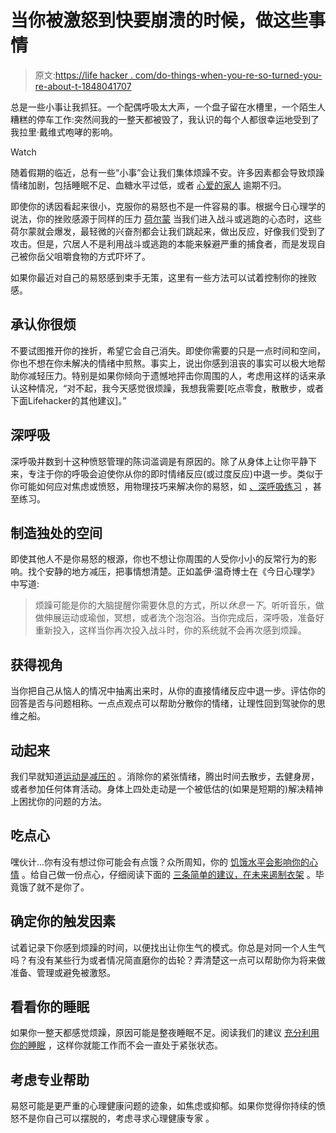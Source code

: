 # 当你被激怒到快要崩溃的时候，做这些事情

> 原文:[https://life hacker . com/do-things-when-you-re-so-turned-you-re-about-t-1848041707](https://lifehacker.com/do-these-things-when-you-re-so-irritated-you-re-about-t-1848041707)

总是一些小事让我抓狂。一个配偶呼吸太大声，一个盘子留在水槽里，一个陌生人糟糕的停车工作:突然间我的一整天都被毁了，我认识的每个人都很幸运地受到了我拉里·戴维式咆哮的影响。

Watch

随着假期的临近，总有一些“小事”会让我们集体烦躁不安。许多因素都会导致烦躁情绪加剧，包括睡眠不足、血糖水平过低，或者 [心爱的家人](https://lifehacker.com/how-to-kick-people-out-after-thanksgiving-dinner-polit-1848033776) 逾期不归。

即使你的诱因看起来很小，克服你的易怒也不是一件容易的事。根据今日心理学的说法，你的挫败感源于同样的压力 [荷尔蒙](https://www.psychologytoday.com/us/basics/hormones) 当我们进入战斗或逃跑的心态时，这些荷尔蒙就会爆发，最轻微的兴奋剂都会让我们跳起来，做出反应，好像我们受到了攻击。但是，穴居人不是利用战斗或逃跑的本能来躲避严重的捕食者，而是发现自己被你岳父咀嚼食物的方式吓坏了。

如果你最近对自己的易怒感到束手无策，这里有一些方法可以试着控制你的挫败感。

## **承认你很烦**

不要试图推开你的挫折，希望它会自己消失。即使你需要的只是一点时间和空间，你也不想在你未解决的情绪中煎熬。事实上，说出你感到沮丧的事实可以极大地帮助你减轻压力。特别是如果你倾向于遗憾地抨击你周围的人，考虑用这样的话来承认这种情况，“对不起，我今天感觉很烦躁，我想我需要[吃点零食，散散步，或者下面Lifehacker的其他建议]。”

## **深呼吸**

深呼吸并数到十这种愤怒管理的陈词滥调是有原因的。除了从身体上让你平静下来，专注于你的呼吸会迫使你从你的即时情绪反应(或过度反应)中退一步。类似于你可能如何应对焦虑或愤怒，用物理技巧来解决你的易怒，如 [、深呼吸练习](https://lifehacker.com/use-this-deep-breathing-technique-to-calm-yourself-1680856799) ，甚至练习。

## **制造独处的空间**

即使其他人不是你易怒的根源，你也不想让你周围的人受你小小的反常行为的影响。找个安静的地方减压，把事情想清楚。正如盖伊·温奇博士在《今日心理学》 中写道:

> 烦躁可能是你的大脑提醒你需要休息的方式，所以*休息一下*。听听音乐，做做伸展运动或瑜伽，冥想，或者洗个泡泡浴。当你完成后，深呼吸，准备好重新投入，这样当你再次投入战斗时，你的系统就不会再次感到烦躁。

## **获得视角**

当你把自己从恼人的情况中抽离出来时，从你的直接情绪反应中退一步。评估你的回答是否与问题相称。一点点观点可以帮助分散你的情绪，让理性回到驾驶你的思维之船。

## **动起来**

我们早就知道[运动是减压的](https://lifehacker.com/exercise-is-stress-relief-so-you-should-probably-go-exe-1846011332) 。消除你的紧张情绪，腾出时间去散步，去健身房，或者参加任何体育活动。身体上四处走动是一个被低估的(如果是短期的)解决精神上困扰你的问题的方法。

## **吃点心**

嘿伙计...你有没有想过你可能会有点饿？众所周知，你的 [饥饿水平会影响你的心情](https://qz.com/1305653/why-do-you-get-hangry-the-science-of-hungry-angry/) 。给自己做一份点心，仔细阅读下面的 [三条简单的建议，在未来遏制衣架](https://lifehacker.com/how-to-conquer-feeling-hangry-1826865426) 。毕竟饿了就不是你了。

## **确定你的触发因素**

试着记录下你感到烦躁的时间，以便找出让你生气的模式。你总是对同一个人生气吗？有没有某些行为或者情况简直磨你的齿轮？弄清楚这一点可以帮助你为将来做准备、管理或避免被激怒。

## **看看你的睡眠**

如果你一整天都感觉烦躁，原因可能是整夜睡眠不足。阅读我们的建议 [充分利用你的睡眠](https://lifehacker.com/how-to-get-the-most-out-of-your-sleep-1847616252) ，这样你就能工作而不会一直处于紧张状态。

## **考虑专业帮助**

易怒可能是更严重的心理健康问题的迹象，如焦虑或抑郁。如果你觉得你持续的愤怒不是你自己可以摆脱的，考虑寻求心理健康专家 。